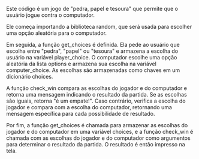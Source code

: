 Este código é um jogo de "pedra, papel e tesoura" que permite que o usuário jogue contra o computador.

Ele começa importando a biblioteca random, que será usada para escolher uma opção aleatória para o computador.

Em seguida, a função get_choices é definida. Ela pede ao usuário que escolha entre "pedra", "papel" ou "tesoura" e armazena a escolha do usuário na variável player_choice. 
O computador escolhe uma opção aleatória da lista options e armazena sua escolha na variável computer_choice. 
As escolhas são armazenadas como chaves em um dicionário choices.

A função check_win compara as escolhas do jogador e do computador e retorna uma mensagem indicando o resultado da partida. 
Se as escolhas são iguais, retorna "é um empate!". Caso contrário, verifica a escolha do jogador e compara com a escolha do computador, retornando uma mensagem específica para cada possibilidade de resultado.

Por fim, a função get_choices é chamada para armazenar as escolhas do jogador e do computador em uma variável choices, e a função check_win é chamada com as escolhas do jogador e do computador como argumentos para determinar o resultado da partida. 
O resultado é então impresso na tela.
